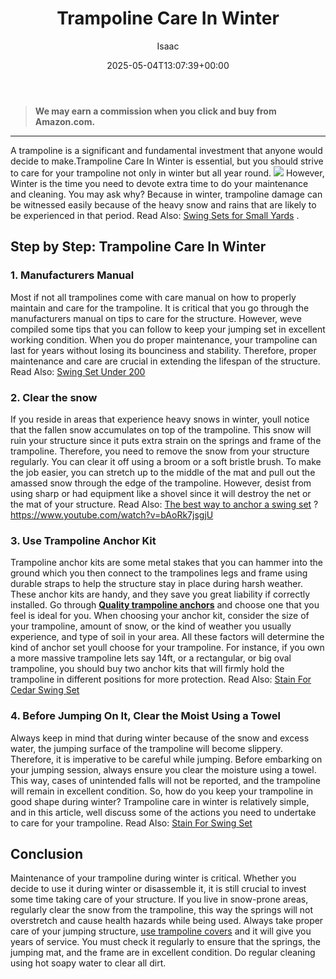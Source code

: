 ﻿---
author: Isaac
layout: post
title: Trampoline Care In Winter
date: '2025-05-04T13:07:39+00:00'
categories:
- Guide
tags: []
slug: /trampoline-care-in-winter/
lastmod: 2025-05-07T12:21:28+03:00
---
> **We may earn a commission when you click and buy from Amazon.com.**
>

---
A trampoline is a significant and fundamental investment that anyone would decide to make.Trampoline Care In Winter is essential, but you should strive to care for your trampoline not only in winter but all year round.
![](/assets/img/img/)
However, Winter is the time you need to devote extra time to do your maintenance and cleaning.
You may ask why? Because in winter, trampoline damage can be witnessed easily because of the heavy snow and rains that are likely to be experienced in that period. Read Also:
[Swing Sets for Small Yards](https://pestpolicy.com/best-swing-sets-for-small-yards/)
.
## Step by Step: Trampoline Care In Winter
### 1. Manufacturers Manual
Most if not all trampolines come with care manual on how to properly maintain and care for the trampoline.
It is critical that you go through the manufacturers manual on tips to care for the structure. However, weve compiled some tips that you can follow to keep your jumping set in excellent working condition.
When you do proper maintenance, your trampoline can last for years without losing its bounciness and stability. Therefore, proper maintenance and care are crucial in extending the lifespan of the structure.
Read Also:
[Swing Set Under 200](https://pestpolicy.com/best-swing-set-under-200/)
### **2. Clear the snow**
If you reside in areas that experience heavy snows in winter, youll notice that the fallen snow accumulates on top of the trampoline. This snow will ruin your structure since it puts extra strain on the springs and frame of the trampoline.
Therefore, you need to remove the snow from your structure regularly. You can clear it off using a broom or a soft bristle brush.
To make the job easier, you can stretch up to the middle of the mat and pull out the amassed snow through the edge of the trampoline.
However, desist from using sharp or had equipment like a shovel since it will destroy the net or the mat of your structure. Read Also:
[The best way to anchor a swing set](https://pestpolicy.com/best-way-to-anchor-a-swing-set/)
?
https://www.youtube.com/watch?v=bAoRk7jsgjU
### **3. Use Trampoline Anchor Kit**
Trampoline anchor kits are some metal stakes that you can hammer into the ground which you then connect to the trampolines legs and frame using durable straps to help the structure stay in place during harsh weather.
These anchor kits are handy, and they save you great liability if correctly installed. Go through
[**Quality trampoline anchors**](https://pestpolicy.com/best-trampoline-anchors/)
and choose one that you feel is ideal for you.
When choosing your anchor kit, consider the size of your trampoline, amount of snow, or the kind of weather you usually experience, and type of soil in your area. All these factors will determine the kind of anchor set youll choose for your trampoline.
For instance, if you own a more massive trampoline lets say 14ft, or a rectangular, or big oval trampoline, you should buy two anchor kits that will firmly hold the trampoline in different positions for more protection.
Read Also:
[Stain For Cedar Swing Set](https://pestpolicy.com/best-stain-for-cedar-swing-set/)
### **4. Before Jumping On It, Clear the Moist Using a Towel**
Always keep in mind that during winter because of the snow and excess water, the jumping surface of the trampoline will become slippery. Therefore, it is imperative to be careful while jumping.
Before embarking on your jumping session, always ensure you clear the moisture using a towel. This way, cases of unintended falls will not be reported, and the trampoline will remain in excellent condition.
So, how do you keep your trampoline in good shape during winter? Trampoline care in winter is relatively simple, and in this article, well discuss some of the actions you need to undertake to care for your trampoline.
Read Also:
[Stain For Swing Set](https://pestpolicy.com/best-stain-for-swing-set/)
## Conclusion
Maintenance of your trampoline during winter is critical. Whether you decide to use it during winter or disassemble it, it is still crucial to invest some time taking care of your structure.
If you live in snow-prone areas, regularly clear the snow from the trampoline, this way the springs will not overstretch and cause health hazards while being used.
Always take proper care of your jumping structure,
[use trampoline covers](https://pestpolicy.com/trampoline-covers-for-winter/)
and it will give you years of service.
You must check it regularly to ensure that the springs, the jumping mat, and the frame are in excellent condition. Do regular cleaning using hot soapy water to clear all dirt.
